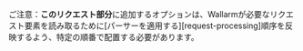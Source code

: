 ご注意：**このリクエスト部分**に追加するオプションは、Wallarmが必要なリクエスト要素を読み取るために[パーサーを適用する][request-processing]順序を反映するよう、特定の順番で配置する必要があります。